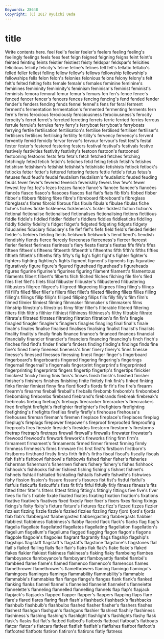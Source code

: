 ```yaml
---
Keywords: 28648 
Copyright: (C) 2017 Ryuichi Ueda
---
```


# title

Write contents here.
 feel feel's feeler feeler's feelers feeling feeling's feelingly feelings
feels fees feet feign feigned feigning feigns feint feint's feinted
feinting feints feistier feistiest feisty feldspar feldspar's felicities felicitous felicity
felicity's feline feline's felines fell fell's fellatio fellatio's felled feller
fellest felling fellow fellow's fellows fellowship fellowship's fellowships fells felon
felon's felonies felonious felons felony felony's felt felt's felted felting
felts female female's females feminine feminine's feminines femininity femininity's feminism
feminism's feminist feminist's feminists femora femoral femur femur's femurs fen
fen's fence fence's fenced fencer fencer's fencers fences fencing fencing's
fend fended fender fender's fenders fending fends fennel fennel's fens
fer feral ferment ferment's fermentation fermentation's fermented fermenting ferments fern
fern's ferns ferocious ferociously ferociousness ferociousness's ferocity ferocity's ferret ferret's
ferreted ferreting ferrets ferric ferried ferries ferrous ferrule ferrule's ferrules
ferry ferry's ferryboat ferryboat's ferryboats ferrying fertile fertilisation fertilisation's fertilise
fertilised fertiliser fertiliser's fertilisers fertilises fertilising fertility fertility's fervency fervency's
fervent fervently fervid fervidly fervor fervor's fervour fervour's fest fest's
festal fester fester's festered festering festers festival festival's festivals festive
festively festivities festivity festivity's festoon festoon's festooned festooning festoons fests
feta feta's fetch fetched fetches fetching fetchingly feted fetich fetich's
fetiches fetid feting fetish fetish's fetishes fetishism fetishism's fetishist fetishist's
fetishistic fetishists fetlock fetlock's fetlocks fetter fetter's fettered fettering fetters
fettle fettle's fetus fetus's fetuses feud feud's feudal feudalism feudalism's
feudalistic feuded feuding feuds fever fever's fevered feverish feverishly fevers
few few's fewer fewest fey fez fez's fezes fezzes fiancé
fiancé's fiancée fiancée's fiancées fiancés fiasco fiasco's fiascoes fiascos fiat
fiat's fiats fib fib's fibbed fibber fibber's fibbers fibbing fibre
fibre's fibreboard fibreboard's fibreglass fibreglass's fibres fibroid fibrous fibs fibula
fibula's fibulae fibulas fiche fiche's fiches fickle fickleness fickleness's fickler
ficklest fiction fiction's fictional fictionalise fictionalised fictionalises fictionalising fictions fictitious
fiddle fiddle's fiddled fiddler fiddler's fiddlers fiddles fiddlesticks fiddling fiddly
fidelity fidelity's fidget fidget's fidgeted fidgeting fidgets fidgety fiduciaries fiduciary
fiduciary's fie fief fief's fiefs field field's fielded fielder fielder's
fielders fielding fields fieldwork fieldwork's fiend fiend's fiendish fiendishly fiends
fierce fiercely fierceness fierceness's fiercer fiercest fierier fieriest fieriness fieriness's
fiery fiesta fiesta's fiestas fife fife's fifes fifteen fifteen's fifteens
fifteenth fifteenth's fifteenths fifth fifth's fifths fifties fiftieth fiftieth's fiftieths
fifty fifty's fig fig's fight fight's fighter fighter's fighters fighting
fighting's fights figment figment's figments figs figurative figuratively figure figure's
figured figurehead figurehead's figureheads figures figurine figurine's figurines figuring filament
filament's filamentous filaments filbert filbert's filberts filch filched filches filching
file file's filed files filet filet's filets filial filibuster filibuster's
filibustered filibustering filibusters filigree filigree's filigreed filigreeing filigrees filing filing's
filings fill fill's filled filler filler's fillers fillet fillet's filleted
filleting fillets fillies filling filling's fillings fillip fillip's filliped filliping
fillips fills filly filly's film film's filmed filmier filmiest filming
filmmaker filmmaker's filmmakers films filmstrip filmstrip's filmstrips filmy filter filter's
filterable filtered filtering filters filth filth's filthier filthiest filthiness filthiness's
filthy filtrable filtrate filtrate's filtrated filtrates filtrating filtration filtration's fin
fin's finagle finagled finagler finagler's finaglers finagles finagling final final's
finale finale's finales finalise finalised finalises finalising finalist finalist's finalists
finality finality's finally finals finance finance's financed finances financial financially
financier financier's financiers financing financing's finch finch's finches find find's
finder finder's finders finding finding's findings finds fine fine's fined
finely fineness fineness's finer finery finery's fines finesse finesse's finessed
finesses finessing finest finger finger's fingerboard fingerboard's fingerboards fingered fingering
fingering's fingerings fingernail fingernail's fingernails fingerprint fingerprint's fingerprinted fingerprinting fingerprints
fingers fingertip fingertip's fingertips finickier finickiest finicky fining finis finis's
finises finish finish's finished finisher finisher's finishers finishes finishing finite
finitely fink fink's finked finking finks finnier finniest finny fins
fiord fiord's fiords fir fir's fire fire's firearm firearm's firearms
fireball fireball's fireballs firebomb firebomb's firebombed firebombing firebombs firebrand firebrand's
firebrands firebreak firebreak's firebreaks firebug firebug's firebugs firecracker firecracker's firecrackers
fired firefight firefight's firefighter firefighter's firefighters firefighting firefighting's firefights fireflies
firefly firefly's firehouse firehouse's firehouses fireman fireman's firemen fireplace fireplace's
fireplaces fireplug fireplug's fireplugs firepower firepower's fireproof fireproofed fireproofing fireproofs
fires fireside fireside's firesides firestorm firestorm's firestorms firetrap firetrap's firetraps
firewall firewall's firewalls firewater firewater's firewood firewood's firework firework's fireworks
firing firm firm's firmament firmament's firmaments firmed firmer firmest firming
firmly firmness firmness's firms firmware firs first first's firstborn firstborn's
firstborns firsthand firstly firsts firth firth's firths fiscal fiscal's fiscally
fiscals fish fish's fishbowl fishbowl's fishbowls fished fisher fisher's fisheries
fisherman fisherman's fishermen fishers fishery fishery's fishes fishhook fishhook's fishhooks
fishier fishiest fishing fishing's fishnet fishnet's fishnets fishtail fishtailed fishtailing
fishtails fishwife fishwife's fishwives fishy fission fission's fissure fissure's fissures
fist fist's fistful fistful's fistfuls fisticuffs fisticuffs's fists fit fit's
fitful fitfully fitly fitness fitness's fits fitted fitter fitter's fitters
fittest fitting fitting's fittingly fittings five five's fiver fives fix
fix's fixable fixate fixated fixates fixating fixation fixation's fixations fixative
fixative's fixatives fixed fixedly fixer fixer's fixers fixes fixing fixings
fixings's fixity fixity's fixture fixture's fixtures fizz fizz's fizzed fizzes
fizzier fizziest fizzing fizzle fizzle's fizzled fizzles fizzling fizzy fjord
fjord's fjords flab flab's flabbergast flabbergasted flabbergasting flabbergasts flabbier flabbiest
flabbiness flabbiness's flabby flaccid flack flack's flacks flag flag's flagella
flagellate flagellated flagellates flagellating flagellation flagellation's flagellum flagellum's flagellums flagged
flagging flagon flagon's flagons flagpole flagpole's flagpoles flagrant flagrantly flags
flagship flagship's flagships flagstaff flagstaff's flagstaffs flagstone flagstone's flagstones flail
flail's flailed flailing flails flair flair's flairs flak flak's flake
flake's flaked flakes flakier flakiest flakiness flakiness's flaking flaky flambeing
flambes flamboyance flamboyance's flamboyant flamboyantly flambé flambé's flambéed flame flame's
flamed flamenco flamenco's flamencos flames flamethrower flamethrower's flamethrowers flaming flamingo
flamingo's flamingoes flamingos flamings flammability flammability's flammable flammable's flammables flan
flange flange's flanges flank flank's flanked flanking flanks flannel flannel's
flanneled flannelet flannelet's flannelette flannelette's flanneling flannelled flannelling flannels flap
flap's flapjack flapjack's flapjacks flapped flapper flapper's flappers flapping flaps
flare flare's flared flares flaring flash flash's flashback flashback's flashbacks
flashbulb flashbulb's flashbulbs flashed flasher flasher's flashers flashes flashest flashgun
flashgun's flashguns flashier flashiest flashily flashiness flashiness's flashing flashing's flashlight
flashlight's flashlights flashy flask flask's flasks flat flat's flatbed flatbed's
flatbeds flatboat flatboat's flatboats flatcar flatcar's flatcars flatfeet flatfish flatfish's
flatfishes flatfoot flatfoot's flatfooted flatfoots flatiron flatiron's flatirons flatly flatness
